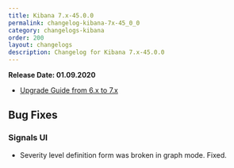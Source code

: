 ```yaml
---
title: Kibana 7.x-45.0.0
permalink: changelog-kibana-7x-45_0_0
category: changelogs-kibana
order: 200
layout: changelogs
description: Changelog for Kibana 7.x-45.0.0	
---
```


<!--- Copyright 2020 floragunn GmbH -->

**Release Date: 01.09.2020**

* [Upgrade Guide from 6.x to 7.x](../_docs_installation/installation_upgrading_6_7.md)

## Bug Fixes



### Signals UI

* Severity level definition form was broken in graph mode. Fixed.
<p />


